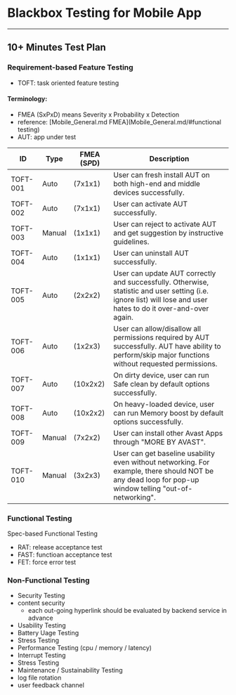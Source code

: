 # Blackbox Testing for Mobile App

---

## 10+ Minutes Test Plan

### Requirement-based Feature Testing
* TOFT: task oriented feature testing

#### Terminology:
* FMEA (SxPxD) means Severity x Probability x Detection
 * reference: [Mobile_General.md FMEA](Mobile_General.md/#functional testing)
* AUT: app under test

| ID | Type | FMEA (S*P*D) | Description |
|---|---|---|---|
| TOFT-001 | Auto | (7x1x1) | User can fresh install AUT on both high-end and middle devices successfully. |
| TOFT-002 | Auto | (7x1x1) | User can activate AUT successfully. |
| TOFT-003 | Manual | (1x1x1) | User can reject to activate AUT and get suggestion by instructive guidelines. |
| TOFT-004 | Auto | (1x1x1) | User can uninstall AUT successfully. |
| TOFT-005 | Auto | (2x2x2) | User can update AUT correctly and successfully. Otherwise, statistic and user setting (i.e. ignore list) will lose and user hates to do it over-and-over again. |
| TOFT-006 | Auto | (1x2x3) | User can allow/disallow all permissions required by AUT successfully. AUT have ability to perform/skip major functions without requested permissions. |
| TOFT-007 | Auto | (10x2x2) | On dirty device, user can run Safe clean by default options successfully. |
| TOFT-008 | Auto | (10x2x2) | On heavy-loaded device, user can run Memory boost by default options successfully. |
| TOFT-009 | Manual | (7x2x2) | User can install other Avast Apps through "MORE BY AVAST". |
| TOFT-010 | Manual | (3x2x3) | User can get baseline usability even without networking. For example, there should NOT be any dead loop for pop-up window telling "out-of-networking". |

### Functional Testing
Spec-based Functional Testing
* RAT: release acceptance test
* FAST: functioan acceptance test
* FET: force error test


### Non-Functional Testing
* Security Testing
 * content security
   * each out-going hyperlink should be evaluated by backend service in advance
* Usability Testing
* Battery Uage Testing
* Stress Testing
* Performance Testing (cpu / memory / latency)  
 * Interrupt Testing
 * Stress Testing
* Maintenance / Sustainability Testing  
 * log file rotation
 * user feedback channel
